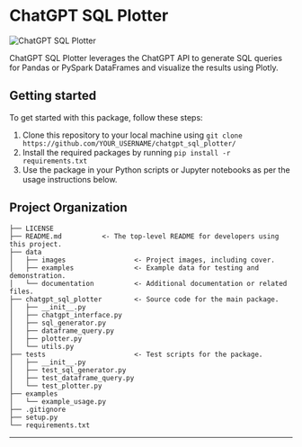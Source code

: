 ChatGPT SQL Plotter
==============================

![ChatGPT SQL Plotter](./data/images/project_cover_image.png)

ChatGPT SQL Plotter leverages the ChatGPT API to generate SQL queries for Pandas or PySpark DataFrames and visualize the results using Plotly.

Getting started
------------
To get started with this package, follow these steps:

1. Clone this repository to your local machine using `git clone https://github.com/YOUR_USERNAME/chatgpt_sql_plotter/`
2. Install the required packages by running `pip install -r requirements.txt`
3. Use the package in your Python scripts or Jupyter notebooks as per the usage instructions below.

Project Organization
------------

    ├── LICENSE
    ├── README.md          <- The top-level README for developers using this project.
    ├── data
    │   ├── images                 <- Project images, including cover.
    │   ├── examples               <- Example data for testing and demonstration.
    │   └── documentation          <- Additional documentation or related files.
    ├── chatgpt_sql_plotter        <- Source code for the main package.
    │   ├── __init__.py
    │   ├── chatgpt_interface.py
    │   ├── sql_generator.py
    │   ├── dataframe_query.py
    │   ├── plotter.py
    │   └── utils.py
    ├── tests                      <- Test scripts for the package.
    │   ├── __init__.py
    │   ├── test_sql_generator.py
    │   ├── test_dataframe_query.py
    │   └── test_plotter.py
    ├── examples
    │   └── example_usage.py
    ├── .gitignore
    ├── setup.py
    └── requirements.txt

--------

